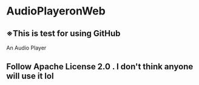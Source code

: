 # AudioPlayeronWeb

## ※This is test for using GitHub

An Audio Player

## Follow Apache License 2.0 . I don't think anyone will use it lol  
